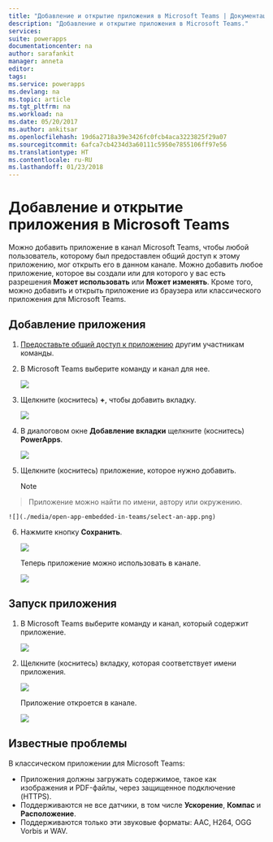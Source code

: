 ```yaml
---
title: "Добавление и открытие приложения в Microsoft Teams | Документация Майкрософт"
description: "Добавление и открытие приложения в Microsoft Teams."
services: 
suite: powerapps
documentationcenter: na
author: sarafankit
manager: anneta
editor: 
tags: 
ms.service: powerapps
ms.devlang: na
ms.topic: article
ms.tgt_pltfrm: na
ms.workload: na
ms.date: 05/20/2017
ms.author: ankitsar
ms.openlocfilehash: 19d6a2718a39e3426fc0fcb4aca3223825f29a07
ms.sourcegitcommit: 6afca7cb4234d3a60111c5950e7855106ff97e56
ms.translationtype: HT
ms.contentlocale: ru-RU
ms.lasthandoff: 01/23/2018
---
```

# <a name="add-and-open-an-app-in-microsoft-teams"></a>Добавление и открытие приложения в Microsoft Teams
Можно добавить приложение в канал Microsoft Teams, чтобы любой пользователь, которому был предоставлен общий доступ к этому приложению, мог открыть его в данном канале. Можно добавить любое приложение, которое вы создали или для которого у вас есть разрешения **Может использовать** или **Может изменять**. Кроме того, можно добавить и открыть приложение из браузера или классического приложения для Microsoft Teams.

## <a name="add-an-app"></a>Добавление приложения
1. [Предоставьте общий доступ к приложению](share-app.md) другим участникам команды.
2. В Microsoft Teams выберите команду и канал для нее.
   
    ![](./media/open-app-embedded-in-teams/teams-select-channel.png)
3. Щелкните (коснитесь) **+**, чтобы добавить вкладку.
   
    ![](./media/open-app-embedded-in-teams/teams-add-tab.png)
4. В диалоговом окне **Добавление вкладки** щелкните (коснитесь) **PowerApps**.
   
    ![](./media/open-app-embedded-in-teams/add-a-tab.png)
5. Щелкните (коснитесь) приложение, которое нужно добавить.
   
    > [!NOTE]
> Приложение можно найти по имени, автору или окружению.
   
    ![](./media/open-app-embedded-in-teams/select-an-app.png)
6. Нажмите кнопку **Сохранить**.
   
    ![](./media/open-app-embedded-in-teams/save-tab.png)
   
    Теперь приложение можно использовать в канале.
   
    ![](./media/open-app-embedded-in-teams/app-in-channel.png)

## <a name="open-an-app"></a>Запуск приложения
1. В Microsoft Teams выберите команду и канал, который содержит приложение.
   
    ![](./media/open-app-embedded-in-teams/teams-select-channel.png)
2. Щелкните (коснитесь) вкладку, которая соответствует имени приложения.
   
    ![](./media/open-app-embedded-in-teams/open-tab.png)
   
    Приложение откроется в канале.
   
    ![](./media/open-app-embedded-in-teams/app-in-channel.png)

## <a name="known-issues"></a>Известные проблемы
В классическом приложении для Microsoft Teams:

* Приложения должны загружать содержимое, такое как изображения и PDF-файлы, через защищенное подключение (HTTPS).
* Поддерживаются не все датчики, в том числе **Ускорение**, **Компас** и **Расположение**.
* Поддерживаются только эти звуковые форматы: AAC, H264, OGG Vorbis и WAV.

